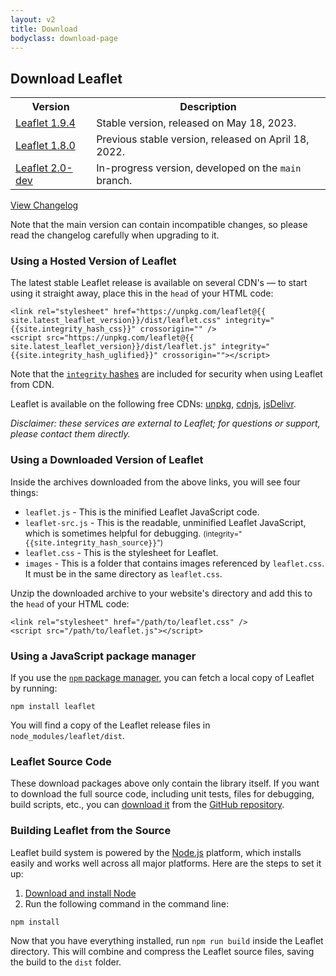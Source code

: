 ```yaml
---
layout: v2
title: Download
bodyclass: download-page
---
```


## Download Leaflet

<table>
	<tr>
		<th>Version</th>
		<th>Description</th>
	</tr>
	<tr>
		<td><a href="https://leafletjs-cdn.s3.amazonaws.com/content/leaflet/v1.9.4/leaflet.zip">Leaflet 1.9.4</a></td>
		<td>Stable version, released on May 18, 2023.</td>
	</tr>
	<tr>
		<td><a href="https://leafletjs-cdn.s3.amazonaws.com/content/leaflet/v1.8.0/leaflet.zip">Leaflet 1.8.0</a></td>
		<td>Previous stable version, released on April 18, 2022.</td>
	</tr>
	<tr>
		<td><a href="https://leafletjs-cdn.s3.amazonaws.com/content/leaflet/main/leaflet.zip">Leaflet 2.0-dev</a></td>
		<td>In-progress version, developed on the <code>main</code> branch.</td>
	</tr>
</table>

[View Changelog](https://github.com/Leaflet/Leaflet/blob/main/CHANGELOG.md)

Note that the main version can contain incompatible changes,
so please read the changelog carefully when upgrading to it.

### Using a Hosted Version of Leaflet

The latest stable Leaflet release is available on several CDN's &mdash; to start using
it straight away, place this in the `head` of your HTML code:

    <link rel="stylesheet" href="https://unpkg.com/leaflet@{{ site.latest_leaflet_version}}/dist/leaflet.css" integrity="{{site.integrity_hash_css}}" crossorigin="" />
    <script src="https://unpkg.com/leaflet@{{ site.latest_leaflet_version}}/dist/leaflet.js" integrity="{{site.integrity_hash_uglified}}" crossorigin=""></script>

Note that the [`integrity` hashes](https://developer.mozilla.org/en-US/docs/Web/Security/Subresource_Integrity) are included for security when using Leaflet from CDN.

Leaflet is available on the following free CDNs: [unpkg](https://unpkg.com/leaflet/dist/), [cdnjs](https://cdnjs.com/libraries/leaflet), [jsDelivr](https://www.jsdelivr.com/package/npm/leaflet?path=dist).

_Disclaimer: these services are external to Leaflet; for questions or support, please contact them directly._

### Using a Downloaded Version of Leaflet

Inside the archives downloaded from the above links, you will see four things:

- `leaflet.js` - This is the minified Leaflet JavaScript code.
- `leaflet-src.js` - This is the readable, unminified Leaflet JavaScript, which is sometimes helpful for debugging. <small>(integrity="<nobr><tt>{{site.integrity_hash_source}}</tt></nobr>")</small>
- `leaflet.css` - This is the stylesheet for Leaflet.
- `images` - This is a folder that contains images referenced by `leaflet.css`. It must be in the same directory as `leaflet.css`.

Unzip the downloaded archive to your website's directory and add this to the `head` of your HTML code:

    <link rel="stylesheet" href="/path/to/leaflet.css" />
    <script src="/path/to/leaflet.js"></script>

### Using a JavaScript package manager

If you use the [`npm` package manager](https://www.npmjs.com/), you can fetch a local copy of Leaflet by running:

    npm install leaflet

You will find a copy of the Leaflet release files in `node_modules/leaflet/dist`.

### Leaflet Source Code

These download packages above only contain the library itself.
If you want to download the full source code, including unit tests, files for debugging, build scripts, etc.,
you can <a href="https://github.com/Leaflet/Leaflet/releases">download it</a>
from the <a href="https://github.com/Leaflet/Leaflet">GitHub repository</a>.

### Building Leaflet from the Source

Leaflet build system is powered by the [Node.js](http://nodejs.org) platform,
which installs easily and works well across all major platforms.
Here are the steps to set it up:

 1. [Download and install Node](http://nodejs.org)
 2. Run the following command in the command line:

 <pre><code>npm install</code></pre>

Now that you have everything installed, run `npm run build` inside the Leaflet directory.
This will combine and compress the Leaflet source files, saving the build to the `dist` folder.

